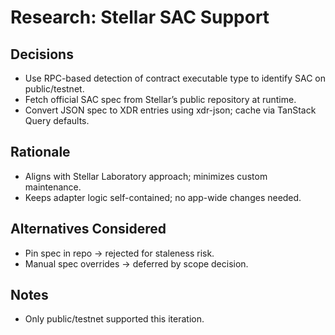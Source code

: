 # Research: Stellar SAC Support

## Decisions

- Use RPC-based detection of contract executable type to identify SAC on public/testnet.
- Fetch official SAC spec from Stellar’s public repository at runtime.
- Convert JSON spec to XDR entries using xdr-json; cache via TanStack Query defaults.

## Rationale

- Aligns with Stellar Laboratory approach; minimizes custom maintenance.
- Keeps adapter logic self-contained; no app-wide changes needed.

## Alternatives Considered

- Pin spec in repo → rejected for staleness risk.
- Manual spec overrides → deferred by scope decision.

## Notes

- Only public/testnet supported this iteration.
